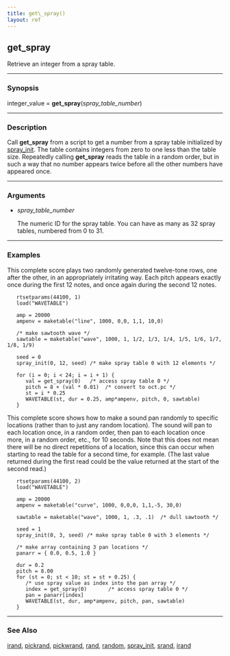 ```yaml
---
title: get\_spray()
layout: ref
---
```


## get\_spray

Retrieve an integer from a spray table.

-----

### Synopsis

integer\_value = **get\_spray**(*spray\_table\_number*)

-----

### Description

Call **get\_spray** from a script to get a number from a spray table
initialized by [spray\_init](spray_init.html). The table contains
integers from zero to one less than the table size. Repeatedly calling
**get\_spray** reads the table in a random order, but in such a way that
no number appears twice before all the other numbers have appeared once.

-----

### Arguments

  - *spray\_table\_number* 
      
    The numeric ID for the spray table. You can have as many as 32 spray
    tables, numbered from 0 to 31.

-----

### Examples

This complete score plays two randomly generated twelve-tone rows, one
after the other, in an appropriately irritating way. Each pitch appears
exactly once during the first 12 notes, and once again during the second
12 notes.

``` 
   rtsetparams(44100, 1)
   load("WAVETABLE")

   amp = 20000
   ampenv = maketable("line", 1000, 0,0, 1,1, 10,0)

   /* make sawtooth wave */
   sawtable = maketable("wave", 1000, 1, 1/2, 1/3, 1/4, 1/5, 1/6, 1/7, 1/8, 1/9)

   seed = 0
   spray_init(0, 12, seed) /* make spray table 0 with 12 elements */

   for (i = 0; i < 24; i = i + 1) {
      val = get_spray(0)   /* access spray table 0 */
      pitch = 8 + (val * 0.01)  /* convert to oct.pc */
      st = i * 0.25
      WAVETABLE(st, dur = 0.25, amp*ampenv, pitch, 0, sawtable)
   }
```

  
  
This complete score shows how to make a sound pan randomly to specific
locations (rather than to just any random location). The sound will pan
to each location once, in a random order, then pan to each location once
more, in a random order, etc., for 10 seconds. Note that this does not
mean there will be no direct repetitions of a location, since this can
occur when starting to read the table for a second time, for example.
(The last value returned during the first read could be the value
returned at the start of the second read.)

``` 
   rtsetparams(44100, 2)
   load("WAVETABLE")

   amp = 20000
   ampenv = maketable("curve", 1000, 0,0,0, 1,1,-5, 30,0)

   sawtable = maketable("wave", 1000, 1, .3, .1)  /* dull sawtooth */

   seed = 1
   spray_init(0, 3, seed) /* make spray table 0 with 3 elements */

   /* make array containing 3 pan locations */
   panarr = { 0.0, 0.5, 1.0 }

   dur = 0.2
   pitch = 8.00
   for (st = 0; st < 10; st = st + 0.25) {
      /* use spray value as index into the pan array */
      index = get_spray(0)       /* access spray table 0 */
      pan = panarr[index]
      WAVETABLE(st, dur, amp*ampenv, pitch, pan, sawtable)
   }
```

-----

### See Also

[irand](irand.html), [pickrand](pickrand.html),
[pickwrand](pickwrand.html), [rand](rand.html), [random](random.html),
[spray\_init](spray_init.html), [srand](srand.html), [irand](trand.html)
